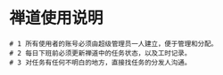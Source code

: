 # 禅道使用说明
    # 1 所有使用者的账号必须由超级管理员一人建立，便于管理和分配。
    # 2 每日下班前必须更新禅道中的任务状态，以及工时记录。
    # 3 对任务有任何不明白的地方，直接找任务的分发人沟通。
